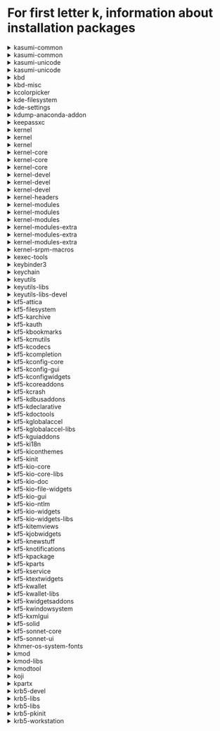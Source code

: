 # For first letter k, information about installation packages

<details>
<summary>kasumi-common</summary>

```
From repo    : anaconda
Short desc   : Anthy dictionary management common files between kasumi and kasumi-unicode
URL          : http://kasumi.sourceforge.jp/
License      : GPLv2+
Descript     : This package contains common files for kasumi and kasumi-unicode.
```

</details>

<details>
<summary>kasumi-common</summary>

```
From repo    : updates-testing
Short desc   : Anthy dictionary management common files between kasumi and kasumi-unicode
URL          : http://kasumi.sourceforge.jp/
License      : GPLv2+
Descript     : This package contains common files for kasumi and kasumi-unicode.
```

</details>

<details>
<summary>kasumi-unicode</summary>

```
From repo    : anaconda
Short desc   : An anthy-unicode dictionary management tool
URL          : http://kasumi.sourceforge.jp/
License      : GPLv2+
Descript     : Kasumi-unicode is a dictionary management tool for Anthy-unicode.
```

</details>

<details>
<summary>kasumi-unicode</summary>

```
From repo    : updates-testing
Short desc   : An anthy-unicode dictionary management tool
URL          : http://kasumi.sourceforge.jp/
License      : GPLv2+
Descript     : Kasumi-unicode is a dictionary management tool for Anthy-unicode.
```

</details>

<details>
<summary>kbd</summary>

```
From repo    : anaconda
Short desc   : Tools for configuring the console (keyboard, virtual terminals, etc.)
URL          : http://www.kbd-project.org/
License      : GPLv2+
Descript     : The kbd package contains tools for managing a Linux
             : system's console's behavior, including the keyboard, the screen
             : fonts, the virtual terminals and font files.
```

</details>

<details>
<summary>kbd-misc</summary>

```
From repo    : anaconda
Short desc   : Data for kbd package
URL          : http://www.kbd-project.org/
License      : GPLv2+
Descript     : The kbd-misc package contains data for kbd package - console fonts,
             : keymaps etc. Please note that kbd-misc is not helpful without kbd.
```

</details>

<details>
<summary>kcolorpicker</summary>

```
From repo    : fedora
Short desc   : QToolButton control with color popup menu
URL          : https://github.com/ksnip/kColorPicker
License      : LGPLv3+
Descript     : QToolButton with color popup menu which lets you select a color.
             : 
             : The popup features a color dialog button which can be used to add
             : custom colors to the popup menu.
```

</details>

<details>
<summary>kde-filesystem</summary>

```
From repo    : fedora
Short desc   : KDE filesystem layout
License      : Public Domain
Descript     : This package provides some directories that are required/used by KDE.
```

</details>

<details>
<summary>kde-settings</summary>

```
From repo    : fedora
Short desc   : Config files for kde
URL          : https://pagure.io/fedora-kde/kde-settings
License      : MIT
Descript     : Config files for kde.
```

</details>

<details>
<summary>kdump-anaconda-addon</summary>

```
From repo    : anaconda
Short desc   : Kdump configuration anaconda addon
URL          : https://github.com/daveyoung/kdump-anaconda-addon
License      : GPLv2
Descript     : Kdump anaconda addon
```

</details>

<details>
<summary>keepassxc</summary>

```
From repo    : fedora
Short desc   : Cross-platform password manager
URL          : http://www.keepassxc.org/
License      : Boost and BSD and CC0 and GPLv3 and LGPLv2 and LGPLv2+ and LGPLv3+ and Public Domain
Descript     : KeePassXC is a community fork of KeePassX
             : KeePassXC is an application for people with extremely high demands on secure
             : personal data management.
             : KeePassXC saves many different information e.g. user names, passwords, urls,
             : attachemts and comments in one single database. For a better management
             : user-defined titles and icons can be specified for each single entry.
             : Furthermore the entries are sorted in groups, which are customizable as well.
             : The integrated search function allows to search in a single group or the
             : complete database.
             : KeePassXC offers a little utility for secure password generation. The password
             : generator is very customizable, fast and easy to use. Especially someone who
             : generates passwords frequently will appreciate this feature.
             : The complete database is always encrypted either with AES (alias Rijndael) or
             : Twofish encryption algorithm using a 256 bit key. Therefore the saved
             : information can be considered as quite safe.
```

</details>

<details>
<summary>kernel</summary>

```
From repo    : updates-testing
Short desc   : The Linux kernel
URL          : https://www.kernel.org/
License      : GPLv2 and Redistributable, no modification permitted
Descript     : The kernel meta package
```

</details>

<details>
<summary>kernel</summary>

```
From repo    : updates-testing
Short desc   : The Linux kernel
URL          : https://www.kernel.org/
License      : GPLv2 and Redistributable, no modification permitted
Descript     : The kernel meta package
```

</details>

<details>
<summary>kernel</summary>

```
From repo    : updates-testing
Short desc   : The Linux kernel
URL          : https://www.kernel.org/
License      : GPLv2 and Redistributable, no modification permitted
Descript     : The kernel meta package
```

</details>

<details>
<summary>kernel-core</summary>

```
From repo    : updates-testing
Short desc   : The Linux kernel
URL          : https://www.kernel.org/
License      : GPLv2 and Redistributable, no modification permitted
Descript     : The kernel package contains the Linux kernel (vmlinuz), the core of any
             : Linux operating system.  The kernel handles the basic functions
             : of the operating system: memory allocation, process allocation, device
             : input and output, etc.
```

</details>

<details>
<summary>kernel-core</summary>

```
From repo    : updates-testing
Short desc   : The Linux kernel
URL          : https://www.kernel.org/
License      : GPLv2 and Redistributable, no modification permitted
Descript     : The kernel package contains the Linux kernel (vmlinuz), the core of any
             : Linux operating system.  The kernel handles the basic functions
             : of the operating system: memory allocation, process allocation, device
             : input and output, etc.
```

</details>

<details>
<summary>kernel-core</summary>

```
From repo    : updates-testing
Short desc   : The Linux kernel
URL          : https://www.kernel.org/
License      : GPLv2 and Redistributable, no modification permitted
Descript     : The kernel package contains the Linux kernel (vmlinuz), the core of any
             : Linux operating system.  The kernel handles the basic functions
             : of the operating system: memory allocation, process allocation, device
             : input and output, etc.
```

</details>

<details>
<summary>kernel-devel</summary>

```
From repo    : updates-testing
Short desc   : Development package for building kernel modules to match the kernel
URL          : https://www.kernel.org/
License      : GPLv2 and Redistributable, no modification permitted
Descript     : This package provides kernel headers and makefiles sufficient to build modules
             : against the kernel package.
```

</details>

<details>
<summary>kernel-devel</summary>

```
From repo    : updates-testing
Short desc   : Development package for building kernel modules to match the kernel
URL          : https://www.kernel.org/
License      : GPLv2 and Redistributable, no modification permitted
Descript     : This package provides kernel headers and makefiles sufficient to build modules
             : against the kernel package.
```

</details>

<details>
<summary>kernel-devel</summary>

```
From repo    : updates-testing
Short desc   : Development package for building kernel modules to match the kernel
URL          : https://www.kernel.org/
License      : GPLv2 and Redistributable, no modification permitted
Descript     : This package provides kernel headers and makefiles sufficient to build modules
             : against the kernel package.
```

</details>

<details>
<summary>kernel-headers</summary>

```
From repo    : updates-testing
Short desc   : Header files for the Linux kernel for use by glibc
URL          : http://www.kernel.org/
License      : GPLv2
Descript     : Kernel-headers includes the C header files that specify the interface
             : between the Linux kernel and userspace libraries and programs.  The
             : header files define structures and constants that are needed for
             : building most standard programs and are also needed for rebuilding the
             : glibc package.
```

</details>

<details>
<summary>kernel-modules</summary>

```
From repo    : updates-testing
Short desc   : kernel modules to match the core kernel
URL          : https://www.kernel.org/
License      : GPLv2 and Redistributable, no modification permitted
Descript     : This package provides commonly used kernel modules for the core kernel package.
```

</details>

<details>
<summary>kernel-modules</summary>

```
From repo    : updates-testing
Short desc   : kernel modules to match the core kernel
URL          : https://www.kernel.org/
License      : GPLv2 and Redistributable, no modification permitted
Descript     : This package provides commonly used kernel modules for the core kernel package.
```

</details>

<details>
<summary>kernel-modules</summary>

```
From repo    : updates-testing
Short desc   : kernel modules to match the core kernel
URL          : https://www.kernel.org/
License      : GPLv2 and Redistributable, no modification permitted
Descript     : This package provides commonly used kernel modules for the core kernel package.
```

</details>

<details>
<summary>kernel-modules-extra</summary>

```
From repo    : updates-testing
Short desc   : Extra kernel modules to match the kernel
URL          : https://www.kernel.org/
License      : GPLv2 and Redistributable, no modification permitted
Descript     : This package provides less commonly used kernel modules for the kernel package.
```

</details>

<details>
<summary>kernel-modules-extra</summary>

```
From repo    : updates-testing
Short desc   : Extra kernel modules to match the kernel
URL          : https://www.kernel.org/
License      : GPLv2 and Redistributable, no modification permitted
Descript     : This package provides less commonly used kernel modules for the kernel package.
```

</details>

<details>
<summary>kernel-modules-extra</summary>

```
From repo    : updates-testing
Short desc   : Extra kernel modules to match the kernel
URL          : https://www.kernel.org/
License      : GPLv2 and Redistributable, no modification permitted
Descript     : This package provides less commonly used kernel modules for the kernel package.
```

</details>

<details>
<summary>kernel-srpm-macros</summary>

```
From repo    : fedora
Short desc   : RPM macros that list arches the full kernel is built on
URL          : https://src.fedoraproject.org/rpms/kernel-srpm-macros
License      : MIT
Descript     : This packages contains the rpm macro that list what arches
             : the full kernel is built on.
             : The variable to use is kernel_arches.
```

</details>

<details>
<summary>kexec-tools</summary>

```
From repo    : anaconda
Short desc   : The kexec/kdump userspace component
License      : GPLv2
Descript     : kexec-tools provides /sbin/kexec binary that facilitates a new
             : kernel to boot using the kernel's kexec feature either on a
             : normal or a panic reboot. This package contains the /sbin/kexec
             : binary and ancillary utilities that together form the userspace
             : component of the kernel's kexec feature.
```

</details>

<details>
<summary>keybinder3</summary>

```
From repo    : anaconda
Short desc   : A library for registering global keyboard shortcuts
URL          : https://github.com/kupferlauncher/keybinder
License      : MIT
Descript     : Keybinder is a library for registering global keyboard shortcuts.
             : Keybinder works with GTK-based applications using the X Window System.
             : 
             : The library contains:
             : - A C library, libkeybinder
             : - Gobject-Introspection bindings
```

</details>

<details>
<summary>keychain</summary>

```
From repo    : fedora
Short desc   : Agent manager for OpenSSH, ssh.com, Sun SSH, and GnuPG
URL          : https://www.funtoo.org/Keychain
License      : GPLv2
Descript     : Keychain is a manager for OpenSSH, ssh.com, Sun SSH and GnuPG agents.
             : It acts as a front-end to the agents, allowing you to easily have one
             : long-running agent process per system, rather than per login session.
             : This dramatically reduces the number of times you need to enter your
             : passphrase from once per new login session to once every time your
             : local machine is rebooted.
```

</details>

<details>
<summary>keyutils</summary>

```
From repo    : anaconda
Short desc   : Linux Key Management Utilities
URL          : http://people.redhat.com/~dhowells/keyutils/
License      : GPLv2+ and LGPLv2+
Descript     : Utilities to control the kernel key management facility and to provide
             : a mechanism by which the kernel call back to user space to get a key
             : instantiated.
```

</details>

<details>
<summary>keyutils-libs</summary>

```
From repo    : anaconda
Short desc   : Key utilities library
URL          : http://people.redhat.com/~dhowells/keyutils/
License      : GPLv2+ and LGPLv2+
Descript     : This package provides a wrapper library for the key management facility system
             : calls.
```

</details>

<details>
<summary>keyutils-libs-devel</summary>

```
From repo    : fedora
Short desc   : Development package for building Linux key management utilities
URL          : http://people.redhat.com/~dhowells/keyutils/
License      : GPLv2+ and LGPLv2+
Descript     : This package provides headers and libraries for building key utilities.
```

</details>

<details>
<summary>kf5-attica</summary>

```
From repo    : updates-testing
Short desc   : KDE Frameworks Tier 1 Addon with Open Collaboration Services API
URL          : https://invent.kde.org/frameworks/attica
License      : LGPLv2+
Descript     : Attica is a Qt library that implements the Open Collaboration Services
             : API version 1.4.
```

</details>

<details>
<summary>kf5-filesystem</summary>

```
From repo    : updates-testing
Short desc   : Filesystem for KDE Frameworks 5
URL          : http://www.kde.org
License      : BSD
Descript     : Filesystem for KDE Frameworks 5.
```

</details>

<details>
<summary>kf5-karchive</summary>

```
From repo    : updates-testing
Short desc   : KDE Frameworks 5 Tier 1 addon with archive functions
URL          : https://invent.kde.org/frameworks/karchive
License      : LGPLv2+ and BSD
Descript     : KDE Frameworks 5 Tier 1 addon with archive functions.
```

</details>

<details>
<summary>kf5-kauth</summary>

```
From repo    : updates-testing
Short desc   : KDE Frameworks 5 Tier 2 integration module to perform actions as privileged user
URL          : https://invent.kde.org/frameworks/kauth
License      : LGPLv2+
Descript     : KAuth is a framework to let applications perform actions as a privileged user.
```

</details>

<details>
<summary>kf5-kbookmarks</summary>

```
From repo    : updates-testing
Short desc   : KDE Frameworks 5 Tier 3 addon for bookmarks manipulation
URL          : https://invent.kde.org/frameworks/kbookmarks
License      : LGPLv2+
Descript     : KBookmarks lets you access and manipulate bookmarks stored using the
             : XBEL format.
```

</details>

<details>
<summary>kf5-kcmutils</summary>

```
From repo    : updates-testing
Short desc   : KDE Frameworks 5 Tier 3 addon with extra API to write KConfigModules
URL          : https://invent.kde.org/frameworks/kcmutils
License      : LGPLv2+
Descript     : KCMUtils provides various classes to work with KCModules. KCModules can be
             : created with the KConfigWidgets framework.
```

</details>

<details>
<summary>kf5-kcodecs</summary>

```
From repo    : updates-testing
Short desc   : KDE Frameworks 5 Tier 1 addon with string manipulation methods
URL          : https://invent.kde.org/frameworks/kcodecs
License      : GPLv2+ and LGPLv2+ and BSD
Descript     : KDE Frameworks 5 Tier 1 addon with string manipulation methods.
```

</details>

<details>
<summary>kf5-kcompletion</summary>

```
From repo    : updates-testing
Short desc   : KDE Frameworks 5 Tier 2 addon with auto completion widgets and classes
URL          : https://invent.kde.org/frameworks/kcompletion
License      : LGPLv2+
Descript     : KCompletion provides widgets with advanced completion support as well as a
             : lower-level completion class which can be used with your own widgets.
```

</details>

<details>
<summary>kf5-kconfig-core</summary>

```
From repo    : updates-testing
Short desc   : Non-GUI part of KConfig framework
URL          : https://invent.kde.org/frameworks/kconfig
License      : GPLv2+ and LGPLv2+ and MIT
Descript     : KConfigCore provides access to the configuration files themselves. It features
             : centralized definition and lock-down (kiosk) support.
```

</details>

<details>
<summary>kf5-kconfig-gui</summary>

```
From repo    : updates-testing
Short desc   : GUI part of KConfig framework
URL          : https://invent.kde.org/frameworks/kconfig
License      : GPLv2+ and LGPLv2+ and MIT
Descript     : KConfigGui provides a way to hook widgets to the configuration so that they are
             : automatically initialized from the configuration and automatically propagate
             : their changes to their respective configuration files.
```

</details>

<details>
<summary>kf5-kconfigwidgets</summary>

```
From repo    : updates-testing
Short desc   : KDE Frameworks 5 Tier 3 addon for creating configuration dialogs
URL          : https://invent.kde.org/frameworks/kconfigwidgets
License      : GPLv2+ and LGPLv2+ and MIT
Descript     : KConfigWidgets provides easy-to-use classes to create configuration dialogs, as
             : well as a set of widgets which uses KConfig to store their settings.
```

</details>

<details>
<summary>kf5-kcoreaddons</summary>

```
From repo    : updates-testing
Short desc   : KDE Frameworks 5 Tier 1 addon with various classes on top of QtCore
URL          : https://invent.kde.org/frameworks/kcoreaddons
License      : LGPLv2+
Descript     : KCoreAddons provides classes built on top of QtCore to perform various tasks
             : such as manipulating mime types, autosaving files, creating backup files,
             : generating random sequences, performing text manipulations such as macro
             : replacement, accessing user information and many more.
```

</details>

<details>
<summary>kf5-kcrash</summary>

```
From repo    : updates-testing
Short desc   : KDE Frameworks 5 Tier 2 addon for handling application crashes
URL          : https://invent.kde.org/frameworks/kcrash
License      : LGPLv2+
Descript     : KCrash provides support for intercepting and handling application crashes.
```

</details>

<details>
<summary>kf5-kdbusaddons</summary>

```
From repo    : updates-testing
Short desc   : KDE Frameworks 5 Tier 1 addon with various classes on top of QtDBus
URL          : https://invent.kde.org/frameworks/kdbusaddons
License      : LGPLv2+
Descript     : KDBusAddons provides convenience classes on top of QtDBus, as well as an API to
             : create KDED modules.
```

</details>

<details>
<summary>kf5-kdeclarative</summary>

```
From repo    : updates-testing
Short desc   : KDE Frameworks 5 Tier 3 addon for Qt declarative
URL          : https://invent.kde.org/frameworks/kdeclarative
License      : LGPLv2+
Descript     : KDE Frameworks 5 Tier 3 addon for Qt declarative
```

</details>

<details>
<summary>kf5-kdoctools</summary>

```
From repo    : updates-testing
Short desc   : KDE Frameworks 5 Tier 2 addon for generating documentation
URL          : https://invent.kde.org/frameworks/kdoctools
License      : GPLv2+ and MIT
Descript     : Provides tools to generate documentation in various format from DocBook files.
```

</details>

<details>
<summary>kf5-kglobalaccel</summary>

```
From repo    : updates-testing
Short desc   : KDE Frameworks 5 Tier 3 integration module for global shortcuts
URL          : https://invent.kde.org/frameworks/kglobalaccel
License      : LGPLv2+
Descript     : KDE Frameworks 5 Tier 3 integration module for global shortcuts.
```

</details>

<details>
<summary>kf5-kglobalaccel-libs</summary>

```
From repo    : updates-testing
Short desc   : Runtime libraries for kf5-kglobalaccel
URL          : https://invent.kde.org/frameworks/kglobalaccel
License      : LGPLv2+
Descript     : Runtime libraries for kf5-kglobalaccel.
```

</details>

<details>
<summary>kf5-kguiaddons</summary>

```
From repo    : updates-testing
Short desc   : KDE Frameworks 5 Tier 1 addon with various classes on top of QtGui
URL          : https://invent.kde.org/frameworks/kguiaddons
License      : GPLv2+ and LGPLv2+
Descript     : KDBusAddons provides convenience classes on top of QtGui.
```

</details>

<details>
<summary>kf5-ki18n</summary>

```
From repo    : updates-testing
Short desc   : KDE Frameworks 5 Tier 1 addon for localization
URL          : https://invent.kde.org/frameworks/ki18n
License      : LGPLv2+
Descript     : KDE Frameworks 5 Tier 1 addon for localization.
```

</details>

<details>
<summary>kf5-kiconthemes</summary>

```
From repo    : updates-testing
Short desc   : KDE Frameworks 5 Tier 3 integration module with icon themes
URL          : https://api.kde.org/frameworks/kiconthemes/
License      : LGPLv2+ and GPLv2+
Descript     : KDE Frameworks 5 Tier 3 integration module with icon themes
```

</details>

<details>
<summary>kf5-kinit</summary>

```
From repo    : updates-testing
Short desc   : KDE Frameworks 5 tier 3 solution for process launching
URL          : https://invent.kde.org/frameworks/kinit
License      : LGPLv2+ and BSD
Descript     : kdeinit is a process launcher somewhat similar to the famous init used for
             : booting UNIX.
             : 
             : It launches processes by forking and then loading a dynamic library which should
             : contain a 'kdemain(...)' function.
```

</details>

<details>
<summary>kf5-kio-core</summary>

```
From repo    : updates-testing
Short desc   : Core components of the KIO Framework
URL          : https://invent.kde.org/frameworks/kio
License      : GPLv2+ and MIT and BSD
Descript     : KIOCore library provides core non-GUI components for working with KIO.
```

</details>

<details>
<summary>kf5-kio-core-libs</summary>

```
From repo    : updates-testing
Short desc   : Runtime libraries for KIO Core
URL          : https://invent.kde.org/frameworks/kio
License      : GPLv2+ and MIT and BSD
Descript     : Runtime libraries for KIO Core.
```

</details>

<details>
<summary>kf5-kio-doc</summary>

```
From repo    : updates-testing
Short desc   : Documentation files for kf5-kio
URL          : https://invent.kde.org/frameworks/kio
License      : GPLv2+ and MIT and BSD
Descript     : Documentation for kf5-kio.
```

</details>

<details>
<summary>kf5-kio-file-widgets</summary>

```
From repo    : updates-testing
Short desc   : Widgets for file-handling for KIO Framework
URL          : https://invent.kde.org/frameworks/kio
License      : GPLv2+ and MIT and BSD
Descript     : The KIOFileWidgets library provides the file selection dialog and
             : its components.
```

</details>

<details>
<summary>kf5-kio-gui</summary>

```
From repo    : updates-testing
Short desc   : Gui components for the KIO Framework
URL          : https://invent.kde.org/frameworks/kio
License      : GPLv2+ and MIT and BSD
Descript     : Gui components for the KIO Framework.
```

</details>

<details>
<summary>kf5-kio-ntlm</summary>

```
From repo    : updates-testing
Short desc   : NTLM support for KIO Framework
URL          : https://invent.kde.org/frameworks/kio
License      : GPLv2+ and MIT and BSD
Descript     : KIONTLM provides support for NTLM authentication mechanism in KIO
```

</details>

<details>
<summary>kf5-kio-widgets</summary>

```
From repo    : updates-testing
Short desc   : Widgets for KIO Framework
URL          : https://invent.kde.org/frameworks/kio
License      : GPLv2+ and MIT and BSD
Descript     : KIOWidgets contains classes that provide generic job control, progress
             : reporting, etc.
```

</details>

<details>
<summary>kf5-kio-widgets-libs</summary>

```
From repo    : updates-testing
Short desc   : Runtime libraries for KIO Widgets library
URL          : https://invent.kde.org/frameworks/kio
License      : GPLv2+ and MIT and BSD
Descript     : Runtime libraries for KIO Widgets library.
```

</details>

<details>
<summary>kf5-kitemviews</summary>

```
From repo    : updates-testing
Short desc   : KDE Frameworks 5 Tier 1 addon with item views
URL          : https://invent.kde.org/frameworks/kitemviews
License      : GPLv2+ and LGPLv2+
Descript     : KDE Frameworks 5 Tier 1 addon with item views.
```

</details>

<details>
<summary>kf5-kjobwidgets</summary>

```
From repo    : updates-testing
Short desc   : KDE Frameworks 5 Tier 2 addon for KJobs
URL          : https://invent.kde.org/frameworks/kjobwidgets
License      : LGPLv2+
Descript     : KDE Frameworks 5 Tier 2 addon for KJobs
```

</details>

<details>
<summary>kf5-knewstuff</summary>

```
From repo    : updates-testing
Short desc   : KDE Frameworks 5 Tier 3 module for downloading application assets
URL          : https://invent.kde.org/frameworks/knewstuff
License      : LGPLv2+
Descript     : KDE Frameworks 5 Tier 3 module for downloading and sharing additional
             : application data like plugins, themes, motives, etc.
```

</details>

<details>
<summary>kf5-knotifications</summary>

```
From repo    : updates-testing
Short desc   : KDE Frameworks 5 Tier 2 solution with abstraction for system notifications
URL          : https://invent.kde.org/frameworks/knotifications
License      : LGPLv2+
Descript     : KDE Frameworks 5 Tier 3 solution with abstraction for system
             : notifications.
```

</details>

<details>
<summary>kf5-kpackage</summary>

```
From repo    : updates-testing
Short desc   : KDE Frameworks 5 Tier 2 library to load and install packages as plugins
URL          : https://invent.kde.org/frameworks/kpackage
License      : LGPLv2+
Descript     : KDE Frameworks 5 Tier 2 library to load and install non-binary packages as
             : if they were plugins.
```

</details>

<details>
<summary>kf5-kparts</summary>

```
From repo    : updates-testing
Short desc   : KDE Frameworks 5 Tier 3 solution for KParts
URL          : https://invent.kde.org/frameworks/kparts
License      : GPLv2+
Descript     : KDE Frameworks 5 Tier 3 solution for KParts
```

</details>

<details>
<summary>kf5-kservice</summary>

```
From repo    : updates-testing
Short desc   : KDE Frameworks 5 Tier 3 solution for advanced plugin and service introspection
URL          : https://invent.kde.org/frameworks/kservice
License      : LGPLv2
Descript     : KDE Frameworks 5 Tier 3 solution for advanced plugin and service
             : introspection.
```

</details>

<details>
<summary>kf5-ktextwidgets</summary>

```
From repo    : updates-testing
Short desc   : KDE Frameworks 5 Tier 3 addon with advanced text editing widgets
URL          : https://invent.kde.org/frameworks/ktextwidgets
License      : LGPLv2+
Descript     : KDE Frameworks 5 Tier 3 addon with advanced text edting widgets.
```

</details>

<details>
<summary>kf5-kwallet</summary>

```
From repo    : updates-testing
Short desc   : KDE Frameworks 5 Tier 3 solution for password management
URL          : https://invent.kde.org/frameworks/kwallet
License      : LGPLv2+
Descript     : KWallet is a secure and unified container for user passwords.
```

</details>

<details>
<summary>kf5-kwallet-libs</summary>

```
From repo    : updates-testing
Short desc   : KWallet framework libraries
URL          : https://invent.kde.org/frameworks/kwallet
License      : LGPLv2+
Descript     : Provides API to access KWallet data from applications.
```

</details>

<details>
<summary>kf5-kwidgetsaddons</summary>

```
From repo    : updates-testing
Short desc   : KDE Frameworks 5 Tier 1 addon with various classes on top of QtWidgets
URL          : https://invent.kde.org/frameworks/kwidgetsaddons
License      : GPLv2+ and LGPLv2+
Descript     : KDE Frameworks 5 Tier 1 addon with various classes on top of QtWidgets.
```

</details>

<details>
<summary>kf5-kwindowsystem</summary>

```
From repo    : updates-testing
Short desc   : KDE Frameworks 5 Tier 1 integration module with classes for windows management
URL          : https://invent.kde.org/frameworks/kwindowsystem
License      : LGPLv2+ and MIT
Descript     : KDE Frameworks Tier 1 integration module that provides classes for managing and
             : working with windows.
```

</details>

<details>
<summary>kf5-kxmlgui</summary>

```
From repo    : updates-testing
Short desc   : KDE Frameworks 5 Tier 3 solution for user-configurable main windows
URL          : https://invent.kde.org/frameworks/kxmlgui
License      : GPLv2+ and LGPLv2+
Descript     : KDE Frameworks 5 Tier 3 solution for user-configurable main windows.
```

</details>

<details>
<summary>kf5-solid</summary>

```
From repo    : updates-testing
Short desc   : KDE Frameworks 5 Tier 1 integration module that provides hardware information
URL          : https://solid.kde.org/
License      : LGPLv2+
Descript     : Solid provides the following features for application developers:
             :  - Hardware Discovery
             :  - Power Management
             :  - Network Management
```

</details>

<details>
<summary>kf5-sonnet-core</summary>

```
From repo    : updates-testing
Short desc   : Non-gui part of the Sonnet framework
URL          : https://invent.kde.org/frameworks/sonnet
License      : LGPLv2+
Descript     : Non-gui part of the Sonnet framework provides low-level spell checking tools
```

</details>

<details>
<summary>kf5-sonnet-ui</summary>

```
From repo    : updates-testing
Short desc   : GUI part of the Sonnet framework
URL          : https://invent.kde.org/frameworks/sonnet
License      : LGPLv2+
Descript     : GUI part of the Sonnet framework provides widgets with spell checking support.
```

</details>

<details>
<summary>khmer-os-system-fonts</summary>

```
From repo    : anaconda
Short desc   : System font
URL          : http://www.khmeros.info/en/fonts
License      : LGPLv2+
Descript     : 
             : The Khmer OS fonts include Khmer and Latin alphabets, and they have equivalent
             : sizes for Khmer and English alphabets, so that when texts mix both it is not
             : necessary to have different point sizes for the text in each language.
             : 
             : They were created by Danh Hong of the Cambodian Open Institute.
             : 
             : This package provides System font family.
```

</details>

<details>
<summary>kmod</summary>

```
From repo    : anaconda
Short desc   : Linux kernel module management utilities
URL          : http://git.kernel.org/?p=utils/kernel/kmod/kmod.git;a=summary
License      : GPLv2+
Descript     : The kmod package provides various programs needed for automatic
             : loading and unloading of modules under 2.6, 3.x, and later kernels, as well
             : as other module management programs. Device drivers and filesystems are two
             : examples of loaded and unloaded modules.
```

</details>

<details>
<summary>kmod-libs</summary>

```
From repo    : anaconda
Short desc   : Libraries to handle kernel module loading and unloading
URL          : http://git.kernel.org/?p=utils/kernel/kmod/kmod.git;a=summary
License      : LGPLv2+
Descript     : The kmod-libs package provides runtime libraries for any application that
             : wishes to load or unload Linux kernel modules from the running system.
```

</details>

<details>
<summary>kmodtool</summary>

```
From repo    : fedora
Short desc   : Tool for building kmod packages
URL          : http://rpmfusion.org/Packaging/KernelModules/Kmods2
License      : MIT
Descript     : This package contains tools and list of recent kernels that get used when
             : building kmod-packages.
```

</details>

<details>
<summary>koji</summary>

```
From repo    : fedora
Short desc   : Build system tools
URL          : https://pagure.io/koji/
License      : LGPLv2 and GPLv2+
Descript     : Koji is a system for building and tracking RPMS.  The base package
             : contains shared libraries and the command-line interface.
```

</details>

<details>
<summary>kpartx</summary>

```
From repo    : anaconda
Short desc   : Partition device manager for device-mapper devices
URL          : http://christophe.varoqui.free.fr/
License      : GPLv2
Descript     : kpartx manages partition creation and removal for device-mapper devices.
```

</details>

<details>
<summary>krb5-devel</summary>

```
From repo    : updates-testing
Short desc   : Development files needed to compile Kerberos 5 programs
URL          : https://web.mit.edu/kerberos/www/
License      : MIT
Descript     : Kerberos is a network authentication system. The krb5-devel package
             : contains the header files and libraries needed for compiling Kerberos
             : 5 programs. If you want to develop Kerberos-aware programs, you need
             : to install this package.
```

</details>

<details>
<summary>krb5-libs</summary>

```
From repo    : anaconda
Short desc   : The non-admin shared libraries used by Kerberos 5
URL          : https://web.mit.edu/kerberos/www/
License      : MIT
Descript     : Kerberos is a network authentication system. The krb5-libs package
             : contains the shared libraries needed by Kerberos 5. If you are using
             : Kerberos, you need to install this package.
```

</details>

<details>
<summary>krb5-libs</summary>

```
From repo    : updates-testing
Short desc   : The non-admin shared libraries used by Kerberos 5
URL          : https://web.mit.edu/kerberos/www/
License      : MIT
Descript     : Kerberos is a network authentication system. The krb5-libs package
             : contains the shared libraries needed by Kerberos 5. If you are using
             : Kerberos, you need to install this package.
```

</details>

<details>
<summary>krb5-pkinit</summary>

```
From repo    : fedora
Short desc   : The PKINIT module for Kerberos 5
URL          : https://web.mit.edu/kerberos/www/
License      : MIT
Descript     : Kerberos is a network authentication system. The krb5-pkinit
             : package contains the PKINIT plugin, which allows clients
             : to obtain initial credentials from a KDC using a private key and a
             : certificate.
```

</details>

<details>
<summary>krb5-workstation</summary>

```
From repo    : fedora
Short desc   : Kerberos 5 programs for use on workstations
URL          : https://web.mit.edu/kerberos/www/
License      : MIT
Descript     : Kerberos is a network authentication system. The krb5-workstation
             : package contains the basic Kerberos programs (kinit, klist, kdestroy,
             : kpasswd). If your network uses Kerberos, this package should be
             : installed on every workstation.
```

</details>

